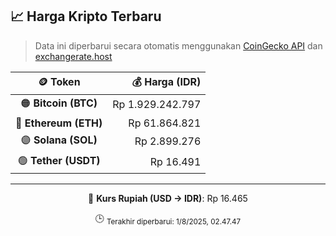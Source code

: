 

<!-- HARGA_KRIPTO -->
## 📈 Harga Kripto Terbaru

> Data ini diperbarui secara otomatis menggunakan [CoinGecko API](https://www.coingecko.com/) dan [exchangerate.host](https://exchangerate.host/)

<div align="center">

| 🪙 Token | 💰 Harga (IDR) |
|:------:|---------------:|
| 🟠 **Bitcoin (BTC)**   | Rp 1.929.242.797 |
| 🔵 **Ethereum (ETH)**  | Rp 61.864.821 |
| 🟣 **Solana (SOL)**    | Rp 2.899.276 |
| 🟢 **Tether (USDT)**   | Rp 16.491 |

---

💱 **Kurs Rupiah (USD → IDR)**: Rp 16.465

🕒 <sub>Terakhir diperbarui: 1/8/2025, 02.47.47</sub>

</div>
<!-- /HARGA_KRIPTO -->